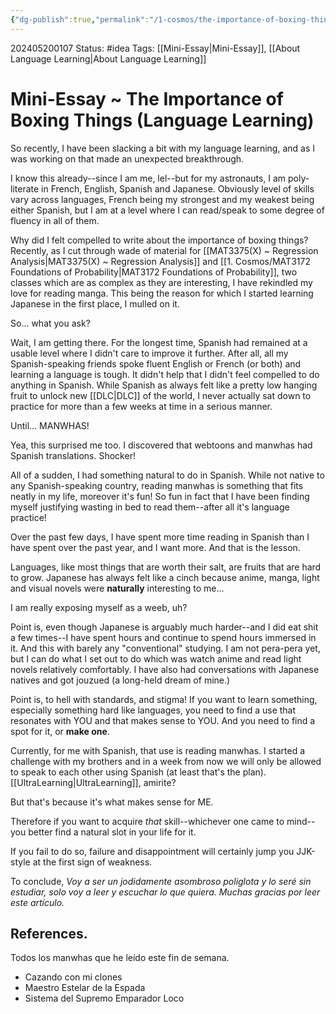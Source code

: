 ```yaml
---
{"dg-publish":true,"permalink":"/1-cosmos/the-importance-of-boxing-things/"}
---
```


202405200107
Status: #idea
Tags: [[Mini-Essay\|Mini-Essay]], [[About Language Learning\|About Language Learning]]
# Mini-Essay ~ The Importance of Boxing Things (Language Learning)

So recently, I have been slacking a bit with my language learning, and as I was working on that made an unexpected breakthrough.

I know this already--since I am me, lel--but for my astronauts, I am poly-literate in French, English, Spanish and Japanese. Obviously level of skills vary across languages, French being my strongest and my weakest being either Spanish, but I am at a level where I can read/speak to some degree of fluency in all of them. 

Why did I felt compelled to write about the importance of boxing things? Recently, as I cut through wade of material for [[MAT3375(X) ~ Regression Analysis\|MAT3375(X) ~ Regression Analysis]] and [[1. Cosmos/MAT3172 Foundations of Probability\|MAT3172 Foundations of Probability]], two classes which are as complex as they are interesting, I have rekindled my love for reading manga. This being the reason for which I started learning Japanese in the first place, I mulled on it.

So... what you ask?

Wait, I am getting there. For the longest time, Spanish had remained at a usable level where I didn't care to improve it further. After all, all my Spanish-speaking friends spoke fluent English or French (or both) and learning a language is tough. It didn't help that I didn't feel compelled to do anything in Spanish. While Spanish as always felt like a pretty low hanging fruit to unlock new [[DLC\|DLC]] of the world, I never actually sat down to practice for more than a few weeks at time in a serious manner. 

Until... MANWHAS!

Yea, this surprised me too. I discovered that webtoons and manwhas had Spanish translations. Shocker! 

All of a sudden, I had something natural to do in Spanish. While not native to any Spanish-speaking country, reading manwhas is something that fits neatly in my life, moreover it's fun! So fun in fact that I have been finding myself justifying wasting in bed to read them--after all it's language practice! 

Over the past few days, I have spent more time reading in Spanish than I have spent over the past year, and I want more. And that is the lesson.

Languages, like most things that are worth their salt, are fruits that are hard to grow. Japanese has always felt like a cinch because anime, manga, light and visual novels were **naturally** interesting to me...

I am really exposing myself as a weeb, uh? 

Point is, even though Japanese is arguably much harder--and I did eat shit a few times--I have spent hours and continue to spend hours immersed in it. And this with barely any "conventional" studying. I am not pera-pera yet, but I can do what I set out to do which was watch anime and read light novels relatively comfortably. I have also had conversations with Japanese natives and got jouzued (a long-held dream of mine.)

Point is, to hell with standards, and stigma! If you want to learn something, especially something hard like languages, you need to find a use that resonates with YOU and that makes sense to YOU. And you need to find a spot for it, or **make one**.

Currently, for me with Spanish, that use is reading manwhas. I started a challenge with my brothers and in a week from now we will only be allowed to speak to each other using Spanish (at least that's the plan). [[UltraLearning\|UltraLearning]], amirite?

But that's because it's what makes sense for ME.

Therefore if you want to acquire *that* skill--whichever one came to mind--you better find a natural slot in your life for it.

If you fail to do so, failure and disappointment will certainly jump you JJK-style at the first sign of weakness.

To conclude,
*Voy a ser un jodidamente asombroso poliglota y lo seré sin estudiar, solo voy a leer y escuchar lo que quiera. Muchas gracias por leer este artículo.*
## References. 
Todos los manwhas que he leído este fin de semana.
- Cazando con mi clones
- Maestro Estelar de la Espada
- Sistema del Supremo Emparador Loco
